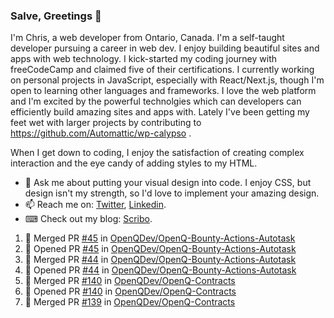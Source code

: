 ### Salve, Greetings 👋

I'm Chris, a web developer from Ontario, Canada. I'm a self-taught developer pursuing a career in web dev. I enjoy building beautiful sites and apps with web technology.
I kick-started my coding journey with freeCodeCamp and claimed five of their certifications.  I currently working on personal projects in JavaScript, especially with React/Next.js, though I'm open to learning other languages and frameworks. I love the web platform and I'm excited by the powerful technolgies which can developers can efficiently build amazing sites and apps with. Lately I've been getting my feet wet with larger projects by contributing to https://github.com/Automattic/wp-calypso .

When I get down to coding, I enjoy the satisfaction of creating complex interaction and the eye candy of adding styles to my HTML. 

- 💬 Ask me about putting your visual design into code. I enjoy CSS, but design isn't my strength, so I'd love to implement your amazing design.
- 📫 Reach me on: [Twitter](https://twitter.com/Christo28120856), [Linkedin](https://www.linkedin.com/in/christopher-stevers-07b9a5204/).
- ⌨ Check out my blog: [Scribo](https://christopherstevers.cf).
<!--
**Christopher-Stevers/Christopher-Stevers** is a ✨ _special_ ✨ repository because its `README.md` (this file) appears on your GitHub profile.

Here are some ideas to get you started:

- 🔭 I’m currently working on ...
- 🌱 I’m currently learning ...
- 👯 I’m looking to collaborate on ...
- 🤔 I’m looking for help with ...
- 😄 Pronouns: ...
- ⚡ Fun fact: ...
-->

<!--START_SECTION:activity-->
1. 🎉 Merged PR [#45](https://github.com/OpenQDev/OpenQ-Bounty-Actions-Autotask/pull/45) in [OpenQDev/OpenQ-Bounty-Actions-Autotask](https://github.com/OpenQDev/OpenQ-Bounty-Actions-Autotask)
2. 💪 Opened PR [#45](https://github.com/OpenQDev/OpenQ-Bounty-Actions-Autotask/pull/45) in [OpenQDev/OpenQ-Bounty-Actions-Autotask](https://github.com/OpenQDev/OpenQ-Bounty-Actions-Autotask)
3. 🎉 Merged PR [#44](https://github.com/OpenQDev/OpenQ-Bounty-Actions-Autotask/pull/44) in [OpenQDev/OpenQ-Bounty-Actions-Autotask](https://github.com/OpenQDev/OpenQ-Bounty-Actions-Autotask)
4. 💪 Opened PR [#44](https://github.com/OpenQDev/OpenQ-Bounty-Actions-Autotask/pull/44) in [OpenQDev/OpenQ-Bounty-Actions-Autotask](https://github.com/OpenQDev/OpenQ-Bounty-Actions-Autotask)
5. 🎉 Merged PR [#140](https://github.com/OpenQDev/OpenQ-Contracts/pull/140) in [OpenQDev/OpenQ-Contracts](https://github.com/OpenQDev/OpenQ-Contracts)
6. 💪 Opened PR [#140](https://github.com/OpenQDev/OpenQ-Contracts/pull/140) in [OpenQDev/OpenQ-Contracts](https://github.com/OpenQDev/OpenQ-Contracts)
7. 🎉 Merged PR [#139](https://github.com/OpenQDev/OpenQ-Contracts/pull/139) in [OpenQDev/OpenQ-Contracts](https://github.com/OpenQDev/OpenQ-Contracts)
<!--END_SECTION:activity-->
